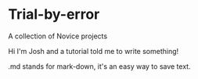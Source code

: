 # Trial-by-error

A collection of Novice projects

Hi I'm Josh and a tutorial told me to write something!

.md stands for mark-down, it's an easy way to save text.


